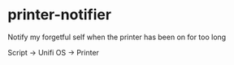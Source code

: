 # printer-notifier
Notify my forgetful self when the printer has been on for too long

Script -> Unifi OS -> Printer
